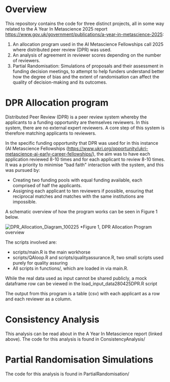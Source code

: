 # Overview
This repository contains the code for three distinct projects, all in some way related to the A Year In Metascience 2025  report https://www.gov.uk/government/publications/a-year-in-metascience-2025:
1) An allocation program used in the AI Metascience Fellowships call 2025 where distributed peer review (DPR) was used.
2) An analysis of agreement in reviewer scores depending on the number of reviewers.
3) Partial Randomisation: Simulations of proposals and their assessment 
in funding decision meetings, to attempt to help funders 
understand better how the degree of bias 
and the extent of randomisation can affect the 
quality of decision-making and its outcomes.

# DPR Allocation program

Distributed Peer Review (DPR) is a peer review system whereby the applicants to a funding opportunity are themselves reviewers. In this system, there are no external expert reviewers. A core step of this system is therefore matching applicants to reviewers.

In the specific funding opportunity that DPR was used for in this instance (AI Metascience Fellowships (https://www.ukri.org/opportunity/ukri-metascience-ai-early-career-fellowships/), the aim was to have each application reviewed 8-10 times and for each applicant to review 8-10 times. It was a priority to minimise "bad faith" interaction with the system, and this was pursued by:
- Creating two funding pools with equal funding available, each comprised of half the applicants.
- Assigning each applicant to ten reviewers if possible, ensuring that reciprocal matches and matches with the same institutions are impossible.

A schematic overview of how the program works can be seen in Figure 1 below.

![DPR_Allocation_Diagram_100225](https://github.com/user-attachments/assets/bd7fd0b5-e52a-40c3-b75d-34ac526f21db)
*Figure 1, DPR Allocation Program overview

The scripts involved are:
* scripts/main.R is the main workhorse
* scripts/QAloop.R and scripts/qualityassurance.R, two small scripts used purely for quality assuring
* All scripts in functions/, which are loaded in via main.R.



While the real data used as input cannot be shared publicly, a mock dataframe row can be viewed in the load_input_data280425DPR.R script

The output from this program is a table (csv) with each applicant as a row and each reviewer as a column. 

# Consistency Analysis
This analysis can be read about in the A Year In Metascience report (linked above). 
The code for this analysis is found in ConsistencyAnalysis/

# Partial Randomisation Simulations

The code for this analysis is found in PartialRandomisation/



